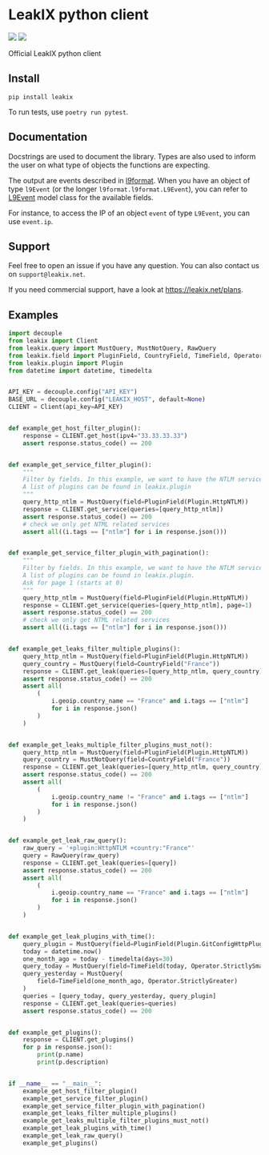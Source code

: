 # LeakIX python client

[![](https://img.shields.io/pypi/v/leakix.svg)](https://pypi.org/project/leakix/)
[![](https://img.shields.io/pypi/pyversions/leakix.svg)](https://pypi.org/project/leakix/)

Official LeakIX python client

## Install

```
pip install leakix
```

To run tests, use `poetry run pytest`.

## Documentation

Docstrings are used to document the library.
Types are also used to inform the user on what type of objects the functions are
expecting.

The output are events described in
[l9format](https://github.com/LeakIX/l9format-python).
When you have an object of type `l9Event` (or the longer
`l9format.l9format.L9Event`), you can refer to
[L9Event](https://github.com/LeakIX/l9format-python/blob/main/l9format/l9format.py#L158)
model class for the available fields.

For instance, to access the IP of an object `event` of type `L9Event`, you can
use `event.ip`.

## Support

Feel free to open an issue if you have any question.
You can also contact us on `support@leakix.net`.

If you need commercial support, have a look at https://leakix.net/plans.

## Examples

```python
import decouple
from leakix import Client
from leakix.query import MustQuery, MustNotQuery, RawQuery
from leakix.field import PluginField, CountryField, TimeField, Operator
from leakix.plugin import Plugin
from datetime import datetime, timedelta


API_KEY = decouple.config("API_KEY")
BASE_URL = decouple.config("LEAKIX_HOST", default=None)
CLIENT = Client(api_key=API_KEY)


def example_get_host_filter_plugin():
    response = CLIENT.get_host(ipv4="33.33.33.33")
    assert response.status_code() == 200


def example_get_service_filter_plugin():
    """
    Filter by fields. In this example, we want to have the NTLM services.
    A list of plugins can be found in leakix.plugin
    """
    query_http_ntlm = MustQuery(field=PluginField(Plugin.HttpNTLM))
    response = CLIENT.get_service(queries=[query_http_ntlm])
    assert response.status_code() == 200
    # check we only get NTML related services
    assert all((i.tags == ["ntlm"] for i in response.json()))


def example_get_service_filter_plugin_with_pagination():
    """
    Filter by fields. In this example, we want to have the NTLM services.
    A list of plugins can be found in leakix.plugin.
    Ask for page 1 (starts at 0)
    """
    query_http_ntlm = MustQuery(field=PluginField(Plugin.HttpNTLM))
    response = CLIENT.get_service(queries=[query_http_ntlm], page=1)
    assert response.status_code() == 200
    # check we only get NTML related services
    assert all((i.tags == ["ntlm"] for i in response.json()))


def example_get_leaks_filter_multiple_plugins():
    query_http_ntlm = MustQuery(field=PluginField(Plugin.HttpNTLM))
    query_country = MustQuery(field=CountryField("France"))
    response = CLIENT.get_leak(queries=[query_http_ntlm, query_country])
    assert response.status_code() == 200
    assert all(
        (
            i.geoip.country_name == "France" and i.tags == ["ntlm"]
            for i in response.json()
        )
    )


def example_get_leaks_multiple_filter_plugins_must_not():
    query_http_ntlm = MustQuery(field=PluginField(Plugin.HttpNTLM))
    query_country = MustNotQuery(field=CountryField("France"))
    response = CLIENT.get_leak(queries=[query_http_ntlm, query_country])
    assert response.status_code() == 200
    assert all(
        (
            i.geoip.country_name != "France" and i.tags == ["ntlm"]
            for i in response.json()
        )
    )


def example_get_leak_raw_query():
    raw_query = '+plugin:HttpNTLM +country:"France"'
    query = RawQuery(raw_query)
    response = CLIENT.get_leak(queries=[query])
    assert response.status_code() == 200
    assert all(
        (
            i.geoip.country_name == "France" and i.tags == ["ntlm"]
            for i in response.json()
        )
    )


def example_get_leak_plugins_with_time():
    query_plugin = MustQuery(field=PluginField(Plugin.GitConfigHttpPlugin))
    today = datetime.now()
    one_month_ago = today - timedelta(days=30)
    query_today = MustQuery(field=TimeField(today, Operator.StrictlySmaller))
    query_yesterday = MustQuery(
        field=TimeField(one_month_ago, Operator.StrictlyGreater)
    )
    queries = [query_today, query_yesterday, query_plugin]
    response = CLIENT.get_leak(queries=queries)
    assert response.status_code() == 200


def example_get_plugins():
    response = CLIENT.get_plugins()
    for p in response.json():
        print(p.name)
        print(p.description)


if __name__ == "__main__":
    example_get_host_filter_plugin()
    example_get_service_filter_plugin()
    example_get_service_filter_plugin_with_pagination()
    example_get_leaks_filter_multiple_plugins()
    example_get_leaks_multiple_filter_plugins_must_not()
    example_get_leak_plugins_with_time()
    example_get_leak_raw_query()
    example_get_plugins()
```
